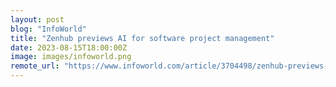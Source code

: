 ```yaml
---
layout: post
blog: "InfoWorld"
title: "Zenhub previews AI for software project management"
date: 2023-08-15T18:00:00Z
image: images/infoworld.png
remote_url: "https://www.infoworld.com/article/3704498/zenhub-previews-ai-for-software-project-management.html#tk.rss_applicationdevelopment"
---
```

